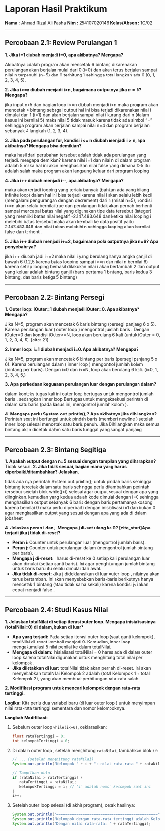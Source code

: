 # Laporan Hasil Praktikum

**Nama :** Ahmad Rizal Ali Pasha 
**Nim :** 254107020146 
**Kelas/Absen :** 1C/02 

---

## Percobaan 2.1: Review Perulangan 1 

**1. Jika i=1 diubah menjadi i=0, apa akibatnya? Mengapa?** 

Akibatnya adalah program akan mencetak 6 bintang dikarenakan perulangan akan berjalan mulai dari 0 (i=0) dan akan terus berjalan sampai nilai n terpenuhi (n=5) dan 0 terhitung 1 sehingga total langkah ada 6 (0, 1, 2, 3, 4, 5). 

**2. Jika i<=n diubah menjadi i<n, bagaimana outputnya jika $n=5$? Mengapa?** 

jika input n=5 dan bagian loop i<=n diubah menjadi i<n maka program akan mencetak 4 bintang sebagai output hal ini bisa terjadi dikarenakan nilai i dimulai dari 1 (i=1) dan akan berjalan sampai nilai i kurang dari n (dalam kasus ini bernilai 5) maka nilai 5 tidak masuk karena tidak ada simbol “=” sehingga program akan berjalan sampai nilai n=4 dan program berjalan sebanyak 4 langkah (1, 2, 3, 4). 

**3. Jika pada perulangan for, kondisi i <= n diubah menjadi i > n, apa akibatnya? Mengapa bisa demikian?** 

maka hasil dari perubahan tersebut adalah tidak ada perulangan yang terjadi. mengapa demikian? 
karena nilai i=1 dan nilai n di dalam program adalah 5 maka hal ini akan menghasilkan nilai false yang dimana 1>5 itu adalah salah maka program akan langsung keluar dari program looping 

**4. Jika i++ diubah menjadi i--, apa akibatnya? Mengapa?** 

maka akan terjadi looping yang terlalu banyak (bahkan ada yang bilang infinite loop) dalam hal ini bisa terjadi karena nilai i akan selalu lebih kecil (mengalami pengurangan dengan decrement) dari n (misal n=5), kondisi i<=n akan selalu bernilai true dan perulangan tidak akan pernah berhenti sampai mencapai batas nilai yang digunakan tipe data tersebut (integer) yang memiliki batas nilai negatif -2.147.483.648 dan ketika nilai looping i melebihi batas tersebut maka akan kembali ke data positif yaitu 2.147.483.648 dan nilai i akan melebihi n sehingga looping akan bernilai false dan terhenti. 

**5. Jika i++ diubah menjadi i+=2, bagaimana pola outputnya jika n=6? Apa penyebabnya?** 

jika i++ diubah jadi i+=2 maka nilai i yang berulang hanya angka ganjil di bawah 6 (1,2,5 karena batas looping sampai i<=n dan nilai n bernilai 6) karena setiap looping berhasil dilakukan nilai i akan bertambah 2 dan output yang keluar adalah bintang ganjil (baris pertama 1 bintang, baris kedua 3 bintang, dan baris ketiga 5 bintang) 

---

## Percobaan 2.2: Bintang Persegi 

**1. Outer loop: iOuter=1 diubah menjadi iOuter=0. Apa akibatnya? Mengapa?** 

Jika N=5, program akan mencetak 6 baris bintang (persegi panjang 6 x 5). 
Karena perulangan luar ( outer loop ) mengontrol jumlah baris . 
Dengan iOuter=0 dan kondisi iOuter<=N, loop akan berulang 6 kali (untuk iOuter = 0, 1, 2, 3, 4, 5). [cite: 21]

**2. Inner loop: i=1 diubah menjadi i=0. Apa akibatnya? Mengapa?** 

Jika N=5, program akan mencetak 6 bintang per baris (persegi panjang 5 x 6). 
Karena perulangan dalam ( inner loop ) mengontrol jumlah kolom (bintang per baris). 
Dengan i=0 dan i<=N, loop akan berulang 6 kali. (i=0, 1, 2, 3, 4, 5,)

**3. Apa perbedaan kegunaan perulangan luar dengan perulangan dalam?**

dalam konteks tugas kali ini outer loop bertugas untuk mengontrol jumlah baris . 
sedangkan inner loop Bertugas untuk mengeksekusi perintah di dalam satu baris (pada kasus ini, mengontrol jumlah kolom ).

**4. Mengapa perlu System.out.println();? Apa akibatnya jika dihilangkan?** 
Perintah sout ini berfungsi untuk pindah baris (memberi newline ) setelah inner loop selesai mencetak satu baris penuh. 
Jika Dihilangkan maka semua bintang akan dicetak dalam satu baris tunggal yang sangat panjang 

---

## Percobaan 2.3: Bintang Segitiga 

**1. Apakah output dengan n=5 sesuai dengan tampilan yang diharapkan?** 
Tidak sesuai. 
**2. Jika tidak sesuai, bagian mana yang harus diperbaiki/ditambahkan? Jelaskan.** 

tidak ada nya perintah System.out.println(); untuk pindah baris sehingga bintang tercetak dalam satu baris sehingga perlu ditambahkan perintah tersebut setelah blok while(j<i) selesai agar output sesuai dengan apa yang diinginkan. 
kemudian yang kedua adalah kode dimulai dengan i=0 sehingga menghasilkan output sebanyak 6 baris dengan baris pertamanya kosong karena bernilai 0 maka perlu diperbaiki dengan inisialisasi i=1 dan bukan 0 agar menghasilkan output yang sesuai dengan apa yang ada di dalam jobsheet

**4. Jelaskan peran i dan j. Mengapa j di-set ulang ke 0? [cite_start]Apa terjadi jika j tidak di-reset?**

* **Peran i:** Counter untuk perulangan luar (mengontrol jumlah baris).
* **Peran j:** Counter untuk perulangan dalam (mengontrol jumlah bintang per baris). 
* **Mengapa j di-reset:** j harus di-reset ke 0 setiap kali perulangan luar akan dimulai (setiap ganti baris). Ini agar penghitungan jumlah bintang untuk baris baru itu selalu dimulai dari awal. 
* **Jika tidak di-reset:** Jika j dideklarasikan di luar outer loop , nilainya akan terus bertambah. Ini akan menyebabkan baris-baris berikutnya hanya mencetak 1 bintang (atau tidak sama sekali) karena kondisi j<i akan cepat menjadi false . 

---

## Percobaan 2.4: Studi Kasus Nilai 

**1. Jelaskan totalNilai di setiap iterasi outer loop. Mengapa inisialisasinya (totalNilai=0) di dalam, bukan di luar?** 

* **Apa yang terjadi:** Pada setiap iterasi outer loop (saat ganti kelompok), totalNilai di-reset kembali menjadi 0. Kemudian, inner loop mengakumulasi 5 nilai penilai ke dalam totalNilai.
* **Mengapa di dalam:** Inisialisasi totalNilai = 0 harus ada di dalam outer loop karena totalNilai digunakan untuk menghitung total nilai per kelompok . 
* **Jika diletakkan di luar:** totalNilai tidak akan pernah di-reset.  Ini akan menyebabkan totalNilai Kelompok 2 adalah (total Kelompok 1 + total Kelompok 2), yang akan membuat perhitungan rata-rata salah.

**2. Modifikasi program untuk mencari kelompok dengan rata-rata tertinggi.** 

**Logika:** Kita perlu dua variabel baru (di luar outer loop ) untuk menyimpan nilai rata-rata tertinggi sementara dan nomor kelompoknya.

**Langkah Modifikasi:** 

1.  Sebelum outer loop `while(i<=6)`, deklarasikan: 
    ```java
    float rataTertinggi = 0;
    int kelompokTertinggi = 0;
    ```
    
2.  Di dalam outer loop , setelah menghitung `rataNilai`, tambahkan blok `if`: 
    ```java
    // ... (setelah menghitung rataNilai)
    System.out.println("Kelompok " + i + ": nilai rata-rata " + rataNilai);

    // Tampilkan dulu
    if (rataNilai > rataTertinggi) {
       rataTertinggi = rataNilai;
       kelompokTertinggi = i; // 'i' adalah nomor kelompok saat ini
    }
    i++;
    ```

3.  Setelah outer loop selesai (di akhir program), cetak hasilnya: 
    ```java
    System.out.println("==============================================");
    System.out.println("Kelompok dengan rata-rata tertinggi adalah Kelompok " + kelompokTertinggi);
    System.out.println("Dengan nilai rata-rata: " + rataTertinggi);
    ```